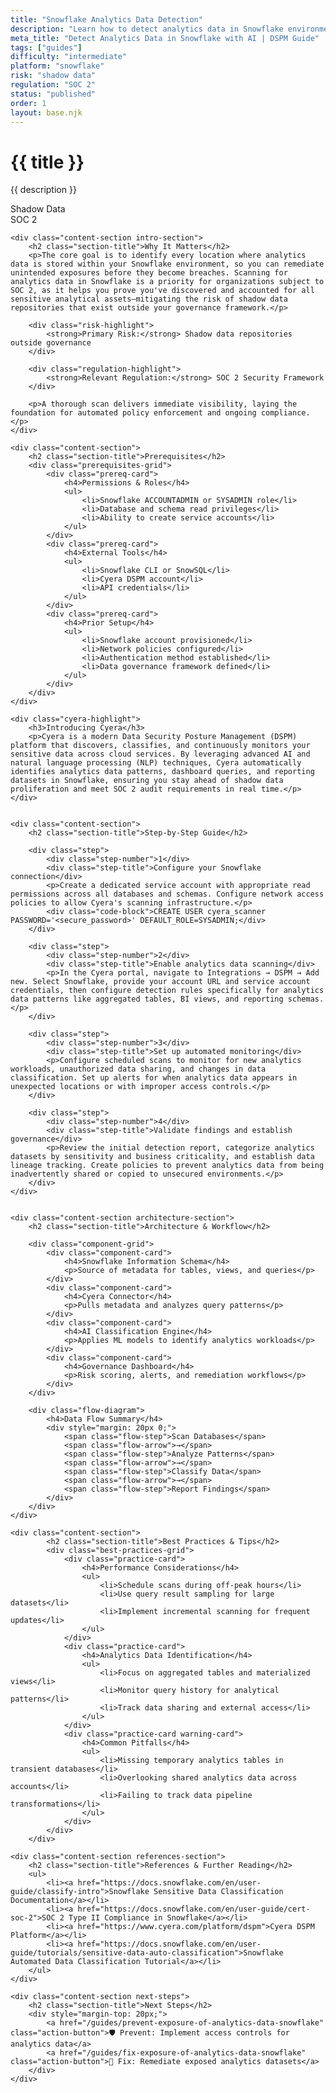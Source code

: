 ```yaml
---
title: "Snowflake Analytics Data Detection"
description: "Learn how to detect analytics data in Snowflake environments. Follow step-by-step guidance for SOC 2 compliance."
meta_title: "Detect Analytics Data in Snowflake with AI | DSPM Guide"
tags: ["guides"]
difficulty: "intermediate"
platform: "snowflake"
risk: "shadow data"
regulation: "SOC 2"
status: "published"
order: 1
layout: base.njk
---
```


<div class="container">
    <div class="header">
        <h1>{{ title }}</h1>
        <p>{{ description }}</p>
        <div class="badge">Shadow Data</div>
        <div class="badge regulation">SOC 2</div>
    </div>

    <div class="content-section intro-section">
        <h2 class="section-title">Why It Matters</h2>
        <p>The core goal is to identify every location where analytics data is stored within your Snowflake environment, so you can remediate unintended exposures before they become breaches. Scanning for analytics data in Snowflake is a priority for organizations subject to SOC 2, as it helps you prove you've discovered and accounted for all sensitive analytical assets—mitigating the risk of shadow data repositories that exist outside your governance framework.</p>
        
        <div class="risk-highlight">
            <strong>Primary Risk:</strong> Shadow data repositories outside governance
        </div>
        
        <div class="regulation-highlight">
            <strong>Relevant Regulation:</strong> SOC 2 Security Framework
        </div>
        
        <p>A thorough scan delivers immediate visibility, laying the foundation for automated policy enforcement and ongoing compliance.</p>
    </div>

    <div class="content-section">
        <h2 class="section-title">Prerequisites</h2>
        <div class="prerequisites-grid">
            <div class="prereq-card">
                <h4>Permissions & Roles</h4>
                <ul>
                    <li>Snowflake ACCOUNTADMIN or SYSADMIN role</li>
                    <li>Database and schema read privileges</li>
                    <li>Ability to create service accounts</li>
                </ul>
            </div>
            <div class="prereq-card">
                <h4>External Tools</h4>
                <ul>
                    <li>Snowflake CLI or SnowSQL</li>
                    <li>Cyera DSPM account</li>
                    <li>API credentials</li>
                </ul>
            </div>
            <div class="prereq-card">
                <h4>Prior Setup</h4>
                <ul>
                    <li>Snowflake account provisioned</li>
                    <li>Network policies configured</li>
                    <li>Authentication method established</li>
                    <li>Data governance framework defined</li>
                </ul>
            </div>
        </div>
    </div>
	
    <div class="cyera-highlight">
        <h3>Introducing Cyera</h3>
        <p>Cyera is a modern Data Security Posture Management (DSPM) platform that discovers, classifies, and continuously monitors your sensitive data across cloud services. By leveraging advanced AI and natural language processing (NLP) techniques, Cyera automatically identifies analytics data patterns, dashboard queries, and reporting datasets in Snowflake, ensuring you stay ahead of shadow data proliferation and meet SOC 2 audit requirements in real time.</p>
    </div>
	

    <div class="content-section">
        <h2 class="section-title">Step-by-Step Guide</h2>
        
        <div class="step">
            <div class="step-number">1</div>
            <div class="step-title">Configure your Snowflake connection</div>
            <p>Create a dedicated service account with appropriate read permissions across all databases and schemas. Configure network access policies to allow Cyera's scanning infrastructure.</p>
            <div class="code-block">CREATE USER cyera_scanner PASSWORD='<secure_password>' DEFAULT_ROLE=SYSADMIN;</div>
        </div>

        <div class="step">
            <div class="step-number">2</div>
            <div class="step-title">Enable analytics data scanning</div>
            <p>In the Cyera portal, navigate to Integrations → DSPM → Add new. Select Snowflake, provide your account URL and service account credentials, then configure detection rules specifically for analytics data patterns like aggregated tables, BI views, and reporting schemas.</p>
        </div>

        <div class="step">
            <div class="step-number">3</div>
            <div class="step-title">Set up automated monitoring</div>
            <p>Configure scheduled scans to monitor for new analytics workloads, unauthorized data sharing, and changes in data classification. Set up alerts for when analytics data appears in unexpected locations or with improper access controls.</p>
        </div>

        <div class="step">
            <div class="step-number">4</div>
            <div class="step-title">Validate findings and establish governance</div>
            <p>Review the initial detection report, categorize analytics datasets by sensitivity and business criticality, and establish data lineage tracking. Create policies to prevent analytics data from being inadvertently shared or copied to unsecured environments.</p>
        </div>
    </div>


    <div class="content-section architecture-section">
        <h2 class="section-title">Architecture & Workflow</h2>
        
        <div class="component-grid">
            <div class="component-card">
                <h4>Snowflake Information Schema</h4>
                <p>Source of metadata for tables, views, and queries</p>
            </div>
            <div class="component-card">
                <h4>Cyera Connector</h4>
                <p>Pulls metadata and analyzes query patterns</p>
            </div>
            <div class="component-card">
                <h4>AI Classification Engine</h4>
                <p>Applies ML models to identify analytics workloads</p>
            </div>
            <div class="component-card">
                <h4>Governance Dashboard</h4>
                <p>Risk scoring, alerts, and remediation workflows</p>
            </div>
        </div>

        <div class="flow-diagram">
            <h4>Data Flow Summary</h4>
            <div style="margin: 20px 0;">
                <span class="flow-step">Scan Databases</span>
                <span class="flow-arrow">→</span>
                <span class="flow-step">Analyze Patterns</span>
                <span class="flow-arrow">→</span>
                <span class="flow-step">Classify Data</span>
                <span class="flow-arrow">→</span>
                <span class="flow-step">Report Findings</span>
            </div>
        </div>
    </div>

	<div class="content-section">
	        <h2 class="section-title">Best Practices & Tips</h2>
	        <div class="best-practices-grid">
	            <div class="practice-card">
	                <h4>Performance Considerations</h4>
	                <ul>
	                    <li>Schedule scans during off-peak hours</li>
	                    <li>Use query result sampling for large datasets</li>
	                    <li>Implement incremental scanning for frequent updates</li>
	                </ul>
	            </div>
	            <div class="practice-card">
	                <h4>Analytics Data Identification</h4>
	                <ul>
	                    <li>Focus on aggregated tables and materialized views</li>
	                    <li>Monitor query history for analytical patterns</li>
	                    <li>Track data sharing and external access</li>
	                </ul>
	            </div>
	            <div class="practice-card warning-card">
	                <h4>Common Pitfalls</h4>
	                <ul>
	                    <li>Missing temporary analytics tables in transient databases</li>
	                    <li>Overlooking shared analytics data across accounts</li>
	                    <li>Failing to track data pipeline transformations</li>
	                </ul>
	            </div>
	        </div>
	    </div>

    <div class="content-section references-section">
        <h2 class="section-title">References & Further Reading</h2>
        <ul>
            <li><a href="https://docs.snowflake.com/en/user-guide/classify-intro">Snowflake Sensitive Data Classification Documentation</a></li>
            <li><a href="https://docs.snowflake.com/en/user-guide/cert-soc-2">SOC 2 Type II Compliance in Snowflake</a></li>
            <li><a href="https://www.cyera.com/platform/dspm">Cyera DSPM Platform</a></li>
            <li><a href="https://docs.snowflake.com/en/user-guide/tutorials/sensitive-data-auto-classification">Snowflake Automated Data Classification Tutorial</a></li>
        </ul>
    </div>

    <div class="content-section next-steps">
        <h2 class="section-title">Next Steps</h2>
        <div style="margin-top: 20px;">
            <a href="/guides/prevent-exposure-of-analytics-data-snowflake" class="action-button">🛡️ Prevent: Implement access controls for analytics data</a>
            <a href="/guides/fix-exposure-of-analytics-data-snowflake" class="action-button">🔧 Fix: Remediate exposed analytics datasets</a>
        </div>
    </div>
</div>